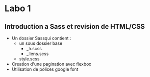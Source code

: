 # Labo 1
## Introduction a Sass et revision de HTML/CSS

- Un dossier Sassqui contient :
    - un sous dossier base
        - _h.scss
        - _liens.scss
    - style.scss
- Creation d'une pagination avec flexbox
- Utilisation de polices google font
